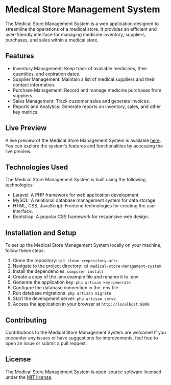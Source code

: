 # Medical Store Management System

The Medical Store Management System is a web application designed to streamline the operations of a medical store. It provides an efficient and user-friendly interface for managing medicine inventory, suppliers, purchases, and sales within a medical store.

## Features

- Inventory Management: Keep track of available medicines, their quantities, and expiration dates.
- Supplier Management: Maintain a list of medical suppliers and their contact information.
- Purchase Management: Record and manage medicine purchases from suppliers.
- Sales Management: Track customer sales and generate invoices.
- Reports and Analytics: Generate reports on inventory, sales, and other key metrics.

## Live Preview

A live preview of the Medical Store Management System is available [here](<insert live preview link>). You can explore the system's features and functionalities by accessing the live preview.

## Technologies Used

The Medical Store Management System is built using the following technologies:

- Laravel: A PHP framework for web application development.
- MySQL: A relational database management system for data storage.
- HTML, CSS, JavaScript: Frontend technologies for creating the user interface.
- Bootstrap: A popular CSS framework for responsive web design.

## Installation and Setup

To set up the Medical Store Management System locally on your machine, follow these steps:

1. Clone the repository: `git clone <repository-url>`
2. Navigate to the project directory: `cd medical-store-management-system`
3. Install the dependencies: `composer install`
4. Create a copy of the .env.example file and rename it to .env
5. Generate the application key: `php artisan key:generate`
6. Configure the database connection in the .env file
7. Run database migrations: `php artisan migrate`
8. Start the development server: `php artisan serve`
9. Access the application in your browser at `http://localhost:8000`

## Contributing

Contributions to the Medical Store Management System are welcome! If you encounter any issues or have suggestions for improvements, feel free to open an issue or submit a pull request.

## License

The Medical Store Management System is open-source software licensed under the [MIT license](https://opensource.org/licenses/MIT).

